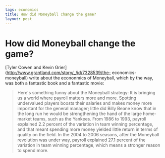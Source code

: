 ```yaml
--- 
tags: economics 
title: How did Moneyball change the game?
layout: post
---
```

# How did Moneyball change the game?

[Tyler Cowen and Kevin Grier](http://www.grantland.com/story/_/id/7328539/the-
economics-moneyball) write about the econonmics of Moneyball, which by the
way, was both a fantastic book and a fantastic movie:

> Here's something funny about the Moneyball strategy: It is bringing us a world where payroll matters more and more. Spotting undervalued players boosts their salaries and makes money more important for the general manager; little did Billy Beane know that in the long run he would be strengthening the hand of the large home-market teams, such as the Yankees. From 1986 to 1993, payroll explained 2.2 percent of the variation in team winning percentage, and that meant spending more money yielded little return in terms of quality on the field. In the 2004 to 2006 seasons, after the Moneyball revolution was under way, payroll explained 27.1 percent of the variation in team winning percentage, which means a stronger reason to spend more.

